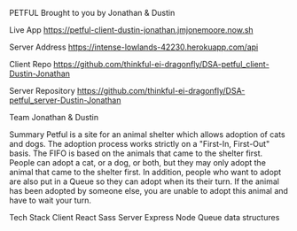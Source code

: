 PETFUL
Brought to you by Jonathan & Dustin

Live App
https://petful-client-dustin-jonathan.jmjonemoore.now.sh

Server Address
https://intense-lowlands-42230.herokuapp.com/api

Client Repo
https://github.com/thinkful-ei-dragonfly/DSA-petful_client-Dustin-Jonathan

Server Repository
https://github.com/thinkful-ei-dragonfly/DSA-petful_server-Dustin-Jonathan

Team
Jonathan & Dustin

Summary
Petful is a site for an animal shelter which allows adoption of cats and dogs. The adoption process works strictly on a "First-In, First-Out" basis. The FIFO is based on the animals that came to the shelter first. People can adopt a cat, or a dog, or both, but they may only adopt the animal that came to the shelter first. In addition, people who want to adopt are also put in a Queue so they can adopt when its their turn. If the animal has been adopted by someone else, you are unable to adopt this animal and have to wait your turn.

Tech Stack
Client
React
Sass
Server
Express
Node
Queue data structures
